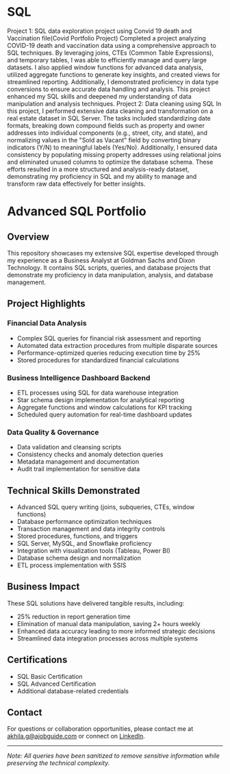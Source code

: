 # SQL
Project 1: SQL data exploration project using Convid 19 death and Vaccination file(Covid Portfolio Project)
Completed a project analyzing COVID-19 death and vaccination data using a comprehensive approach to SQL techniques. By leveraging joins, CTEs (Common Table Expressions), and temporary tables, I was able to efficiently manage and query large datasets. I also applied window functions for advanced data analysis, utilized aggregate functions to generate key insights, and created views for streamlined reporting. Additionally, I demonstrated proficiency in data type conversions to ensure accurate data handling and analysis. This project enhanced my SQL skills and deepened my understanding of data manipulation and analysis techniques.
Project 2: Data cleaning using SQL
In this project, I performed extensive data cleaning and transformation on a real estate dataset in SQL Server. The tasks included standardizing date formats, breaking down compound fields such as property and owner addresses into individual components (e.g., street, city, and state), and normalizing values in the "Sold as Vacant" field by converting binary indicators (Y/N) to meaningful labels (Yes/No). Additionally, I ensured data consistency by populating missing property addresses using relational joins and eliminated unused columns to optimize the database schema. These efforts resulted in a more structured and analysis-ready dataset, demonstrating my proficiency in SQL and my ability to manage and transform raw data effectively for better insights.

# Advanced SQL Portfolio

## Overview
This repository showcases my extensive SQL expertise developed through my experience as a Business Analyst at Goldman Sachs and Dixon Technology. It contains SQL scripts, queries, and database projects that demonstrate my proficiency in data manipulation, analysis, and database management.

## Project Highlights

### Financial Data Analysis
- Complex SQL queries for financial risk assessment and reporting
- Automated data extraction procedures from multiple disparate sources
- Performance-optimized queries reducing execution time by 25%
- Stored procedures for standardized financial calculations

### Business Intelligence Dashboard Backend
- ETL processes using SQL for data warehouse integration
- Star schema design implementation for analytical reporting
- Aggregate functions and window calculations for KPI tracking
- Scheduled query automation for real-time dashboard updates

### Data Quality & Governance
- Data validation and cleansing scripts
- Consistency checks and anomaly detection queries
- Metadata management and documentation
- Audit trail implementation for sensitive data

## Technical Skills Demonstrated
- Advanced SQL query writing (joins, subqueries, CTEs, window functions)
- Database performance optimization techniques
- Transaction management and data integrity controls
- Stored procedures, functions, and triggers
- SQL Server, MySQL, and Snowflake proficiency
- Integration with visualization tools (Tableau, Power BI)
- Database schema design and normalization
- ETL process implementation with SSIS

## Business Impact
These SQL solutions have delivered tangible results, including:
- 25% reduction in report generation time
- Elimination of manual data manipulation, saving 2+ hours weekly
- Enhanced data accuracy leading to more informed strategic decisions
- Streamlined data integration processes across multiple systems

## Certifications
- SQL Basic Certification
- SQL Advanced Certification
- Additional database-related credentials

## Contact
For questions or collaboration opportunities, please contact me at akhila.g@ajobguide.com or connect on [LinkedIn](your-linkedin-url).

---

*Note: All queries have been sanitized to remove sensitive information while preserving the technical complexity.*

